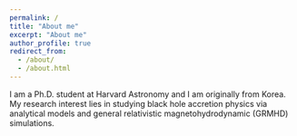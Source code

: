 ```yaml
---
permalink: /
title: "About me"
excerpt: "About me"
author_profile: true
redirect_from: 
  - /about/
  - /about.html
---
```


I am a Ph.D. student at Harvard Astronomy and I am originally from Korea. My research interest lies in studying black hole accretion physics via analytical models and general relativistic magnetohydrodynamic (GRMHD) simulations.